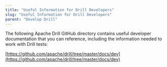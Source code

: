 ```yaml
---
title: "Useful Information for Drill Developers"
slug: "Useful Information for Drill Developers"
parent: "Develop Drill"
---
```



The following Apache Drill GitHub directory contains useful developer documentation that you can reference, including the information needed to work with Drill tests:  

[https://github.com/apache/drill/tree/master/docs/dev](https://github.com/apache/drill/tree/master/docs/dev)
